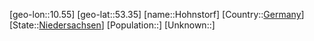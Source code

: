 ﻿---
location: [53.35,10.55]
type: City
tags:
- geo/City


SpocWebEntityId: 30996
isDeleted: false
confidential: public

---
[geo-lon::10.55]
[geo-lat::53.35]
[name::Hohnstorf]
[Country::[Germany](geo/Continent/Europe/Germany.md)]
[State::[Niedersachsen](geo/Continent/Europe/Germany/Niedersachsen.md)]
[Population::]
[Unknown::]

